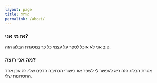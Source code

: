 ```yaml
---
layout: page
title: אודות
permalink: /about/
---
```


### אז מי אני?

טוב אני לא אוכל לספר על עצמי כל כך במסגרת הבלוג הזה.

### מה אני רוצה?

מטרת הבלוג הזה היא לאפשר לי לשפר את כישורי הכתיבה הדלים שלי. זה אכן אחד החסרונות שלי.

